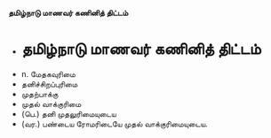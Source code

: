 **தமிழ்நாடு மாணவர் கணினித் திட்டம்**
- # தமிழ்நாடு மாணவர் கணினித் திட்டம்
- n. மேதகவுரிமை
- தனிச்சிறப்புரிமை
- முதற்பாக்கு
- முதல் வாக்குரிமை
- (பெ.) தனி முதலுரிமையுடைய
- (வர.) பண்டைய ரோமரிடையே முதல் வாக்குரிமையுடைய.

